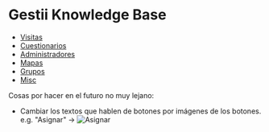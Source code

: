 # Gestii Knowledge Base

* [Visitas](visitas)
* [Cuestionarios](cuestionarios)
* [Administradores](administradores)
* [Mapas](mapas)
* [Grupos](grupos)
* [Misc](misc)

Cosas por hacer en el futuro no muy lejano:

* Cambiar los textos que hablen de botones por imágenes de los botones.
e.g. "Asignar" -> ![Asignar](images/asignar.jpg)
